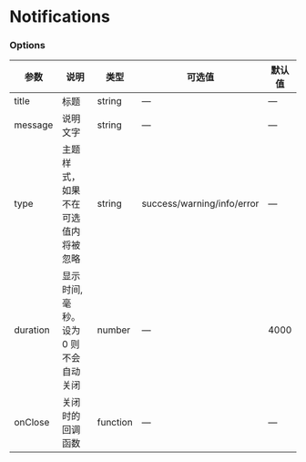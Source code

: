 # Notifications

### Options
| 参数       | 说明                    | 类型       | 可选值                        | 默认值  |
| -------- | --------------------- | -------- | -------------------------- | ---- |
| title    | 标题                    | string   | —                          | —    |
| message  | 说明文字                  | string   | —                          | —    |
| type     | 主题样式，如果不在可选值内将被忽略     | string   | success/warning/info/error | —    |
| duration | 显示时间, 毫秒。设为 0 则不会自动关闭 | number   | —                          | 4000 |
| onClose  | 关闭时的回调函数              | function | —                          | —    |

